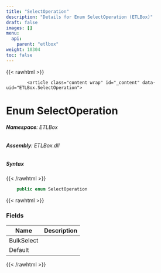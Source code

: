```yaml
---
title: "SelectOperation"
description: "Details for Enum SelectOperation (ETLBox)"
draft: false
images: []
menu:
  api:
    parent: "etlbox"
weight: 10304
toc: false
---
```


{{< rawhtml >}}

            <article class="content wrap" id="_content" data-uid="ETLBox.SelectOperation">
  <h1 id="ETLBox_SelectOperation" data-uid="ETLBox.SelectOperation" class="text-break">Enum SelectOperation
</h1>
  <div class="markdown level0 summary"></div>
  <div class="markdown level0 conceptual"></div>
<h6><strong>Namespace</strong>: ETLBox</h6>
  <h6><strong>Assembly</strong>: ETLBox.dll</h6>
  <h5 id="ETLBox_SelectOperation_syntax">Syntax</h5>
{{< /rawhtml >}}

```C#
    public enum SelectOperation
```

{{< rawhtml >}}
  <h3 id="fields">Fields
</h3>
  <table class="table table-bordered table-condensed">
    <thead>
      <tr>
        <th>Name</th>
        <th>Description</th>
      </tr>
    <thead>
    <tbody>
      <tr>
        <td id="ETLBox_SelectOperation_BulkSelect">BulkSelect</td>
        <td></td>
      </tr>
      <tr>
        <td id="ETLBox_SelectOperation_Default">Default</td>
        <td></td>
      </tr>
    </tbody>
  </thead></thead></table>

{{< /rawhtml >}}
